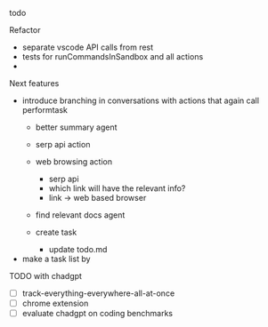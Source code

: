 todo


Refactor
- separate vscode API calls from rest
- tests for runCommandsInSandbox and all actions
- 

Next features
- introduce branching in conversations with actions that again call performtask
    - better summary agent
    - serp api action
    - web browsing action
        - serp api
        - which link will have the relevant info?
        - link -> web based browser

    - find relevant docs agent
    - create task
        - update todo.md
- make a task list by 


TODO with chadgpt
- [ ] track-everything-everywhere-all-at-once
- [ ] chrome extension
- [ ] evaluate chadgpt on coding benchmarks